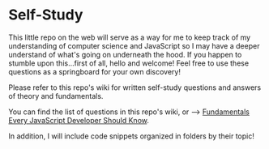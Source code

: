 # Self-Study

This little repo on the web will serve as a way for me to keep track of my understanding of computer science and JavaScript so I may have a deeper understand of what's going on underneath the hood. If you happen to stumble upon this...first of all, hello and welcome! Feel free to use these questions as a springboard for your own discovery!

Please refer to this repo's wiki for written self-study questions and answers of theory and fundamentals.

You can find the list of questions in this repo's wiki, or --> [Fundamentals Every JavaScript Developer Should Know](https://medium.com/@stephenthecurt/33-fundamentals-every-javascript-developer-should-know-13dd720a90d1).

In addition, I will include code snippets organized in folders by their topic!